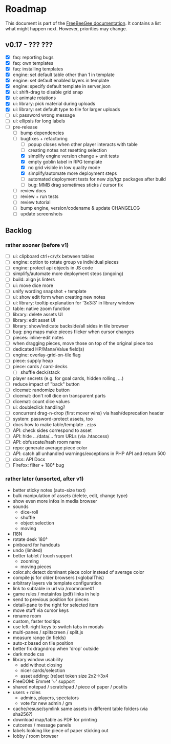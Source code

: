 # Roadmap

This document is part of the [FreeBeeGee documentation](DOCS.md). It contains a list what might happen next. However, priorities may change.

## v0.17 - ??? ???

* [X] faq: reporting bugs
* [X] faq: own templates
* [X] faq: installing templates
* [X] engine: set default table other than 1 in template
* [X] engine: set default enabled layers in template
* [X] engine: specify default template in server.json
* [X] ui: shift-drag to disable grid snap
* [X] ui: animate rotations
* [X] ui: library: pick material during uploads
* [X] ui: library: set default type to tile for larger uploads
* [ ] ui: password wrong message
* [ ] ui: ellipsis for long labels
* [ ] pre-release
  * [ ] bump dependencies
  * [ ] bugfixes + refactoring
    * [ ] popup closes when other player interacts with table
    * [ ] creating notes not resetting selection
    * [X] simplify engine version change + unit tests
    * [X] empty goblin label in RPG template
    * [X] no grid visible in low quality mode
    * [X] simplify/automate more deployment steps
    * [ ] automated deployment tests for new zip/tgz packages after build
    * [ ] bug: MMB drag sometimes sticks / cursor fix
  * [ ] review docs
  * [ ] review + run tests
  * [ ] review tutorial
  * [ ] bump engine, version/codename & update CHANGELOG
  * [ ] update screenshots

## Backlog

### rather sooner (before v1)

* [ ] ui: clipboard ctrl+c/v/x between tables
* [ ] engine: option to rotate group vs individual pieces
* [ ] engine: protect api objects in JS code
* [ ] simplify/automate more deployment steps (ongoing)
* [ ] build: align js linters
* [ ] ui: move dice more
* [ ] unify wording snapshot + template
* [ ] ui: show edit form when creating new notes
* [ ] ui: library: tooltip explanation for '3x3:3' in library window
* [ ] table: native zoom function
* [ ] library: delete assets UI
* [ ] library: edit asset UI
* [ ] library: show/indicate backside/all sides in tile browser
* [ ] bug: png maps make pieces flicker when cursor changes
* [ ] pieces: inline-edit notes
* [ ] when dragging pieces, move those on top of the original piece too
* [ ] dedicated HP/Mana/Value field(s)
* [ ] engine: overlay-grid-on-tile flag
* [ ] piece: supply heap
* [ ] piece: cards / card-decks
  * [ ] shuffle deck/stack
* [ ] player secrets (e.g. for goal cards, hidden rolling, ...)
* [ ] reduce impact of "back" button
* [ ] dicemat: randomize button
* [ ] dicemat: don't roll dice on transparent parts
* [ ] dicemat: count dice values
* [ ] ui: doubleclick handling?
* [ ] concurrent drag-n-drop (first mover wins) via hash/deprecation header
* [ ] system: password-protect assets, too
* [ ] docs how to make table/template `.zip`s
* [ ] API: check sides correspond to asset
* [ ] API: hide .../data/... from URLs (via .htaccess)
* [ ] API: obfuscate/hash room name
* [ ] repo: generate average piece color
* [ ] API: catch all unhandled warnings/exceptions in PHP API and return 500
* [ ] docs: API Docs
* [ ] Firefox: filter + 180° bug

### rather later (unsorted, after v1)

* better sticky notes (auto-size text)
* bulk manipulation of assets (delete, edit, change type)
* show even more infos in media browser
* sounds
  * dice-roll
  * shuffle
  * object selection
  * moving
* I18N
* rotate desk 180°
* pinboard for handouts
* undo (limited)
* better tablet / touch support
  * zooming
  * moving pieces
* color.sh: detect dominant piece color instead of average color
* compile js for older browsers (<globalThis)
* arbitrary layers via template configuration
* link to subtable in url via /roomname#1
* game rules / metainfos (pdf) links in help
* send to previous position for pieces
* detail-pane to the right for selected item
* move stuff via cursor keys
* rename room
* custom, faster tooltips
* use left-right keys to switch tabs in modals
* multi-panes / splitscreen / split.js
* measure range (in fields)
* auto-z based on tile position
* better fix dragndrop when 'drop' outside
* dark mode css
* library window usability
  * add without closing
  * nicer cards/selection
  * asset adding: (re)set token size 2x2->3x4
* FreeDOM: Emmet '~' support
* shared notepad / scratchpad / piece of paper / postits
* users + roles
  * admins, players, spectators
  * vote for new admin / gm
* cache/resuse/symlink same assets in different table folders (via sha256?)
* download map/table as PDF for printing
* cutcenes / message panels
* labels looking like piece of paper sticking out
* lobby / room browser
